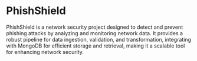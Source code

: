 # PhishShield
PhishShield is a network security project designed to detect and prevent phishing attacks by analyzing and monitoring network data. It provides a robust pipeline for data ingestion, validation, and transformation, integrating with MongoDB for efficient storage and retrieval, making it a scalable tool for enhancing network security.
